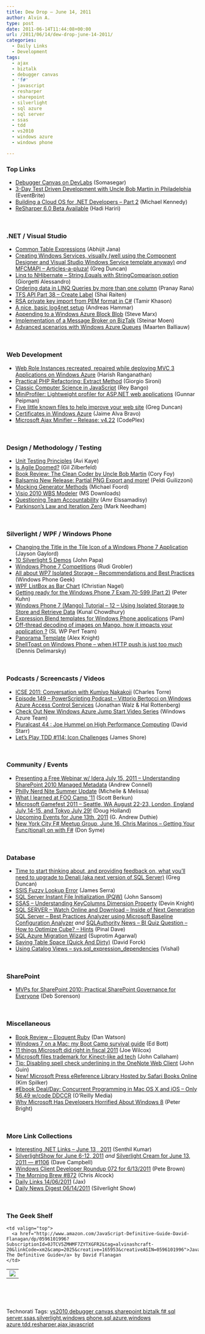 ```yaml
---
title: Dew Drop – June 14, 2011
author: Alvin A.
type: post
date: 2011-06-14T11:44:08+00:00
url: /2011/06/14/dew-drop-june-14-2011/
categories:
  - Daily Links
  - Development
tags:
  - ajax
  - biztalk
  - debugger canvas
  - 'f#'
  - javascript
  - resharper
  - sharepoint
  - silverlight
  - sql azure
  - sql server
  - ssas
  - tdd
  - vs2010
  - windows azure
  - windows phone

---
```

### <a name="top"></a>Top Links

  * [Debugger Canvas on DevLabs][1] (Somasegar)
  * [3-Day Test Driven Development with Uncle Bob Martin in Philadelphia][2] (EventBrite)
  * [Building a Cloud OS for .NET Developers &#8211; Part 2][3] (Michael Kennedy)
  * [ReSharper 6.0 Beta Available][4] (Hadi Hariri)

&#160;

### <a name="dotnet"></a>.NET / Visual Studio

  * [Common Table Expressions][5] (Abhijit Jana)
  * [Creating Windows Services, visually (well using the Component Designer and Visual Studio Windows Service template anyway)][6] _and_ [MFCMAPI &#8211; Articles-a-pluza!][7] (Greg Duncan)
  * [Linq to NHibernate &#8211; String.Equals with StringComparison option][8] (Giorgetti Alessandro)
  * [Ordering data in LINQ Queries by more than one column][9] (Pranay Rana)
  * [TFS API Part 38 – Create Label][10] (Shai Raiten)
  * [RSA private key import from PEM format in C#][11] (Tamir Khason)
  * [A nice, basic log4net setup][12] (Andreas Hammar)
  * [Appending to a Windows Azure Block Blob][13] (Steve Marx)
  * [Implementation of a Message Broker on BizTalk][14] (Steinar Moen)
  * [Advanced scenarios with Windows Azure Queues][15] (Maarten Balliauw)

&#160;

### <a name="web"></a>Web Development

  * [Web Role Instances recreated, repaired while deploying MVC 3 Applications on Windows Azure][16] (Harish Ranganathan)
  * [Practical PHP Refactoring: Extract Method][17] (Giorgio Sironi)
  * [Classic Computer Science in JavaScript][18] (Rey Bango)
  * [MiniProfiler: Lightweight profiler for ASP.NET web applications][19] (Gunnar Peipman)
  * [Five little known files to help improve your web site][20] (Greg Duncan)
  * [Certificates in Windows Azure][21] (Jaime Alva Bravo)
  * <a href="http://ajaxmin.codeplex.com/releases/view/68215" target="_blank">Microsoft Ajax Minifier &#8211; Release: v4.22</a> (CodePlex)

&#160;

### <a name="design"></a>Design / Methodology / Testing

  * [Unit Testing Principles][22] (Avi Kaye)
  * [Is Agile Doomed?][23] (Gil Zilberfeld)
  * <a href="http://blog.coryfoy.com/2011/06/book-review-the-clean-coder-by-uncle-bob-martin/" target="_blank">Book Review: The Clean Coder by Uncle Bob Martin</a> (Cory Foy)
  * <a href="http://feedproxy.google.com/~r/balsamiq/~3/FvyD8VcLNkQ/" target="_blank">Balsamiq New Release: Partial PNG Export and more!</a> (Peldi Guilizzoni)
  * [Mocking Generator Methods][24] (Michael Foord)
  * [Visio 2010 WBS Modeler][25] (MS Downloads)
  * [Questioning Team Accountability][26] (Amr Elssamadisy)
  * [Parkinson’s Law and Iteration Zero][27] (Mark Needham)

&#160;

### <a name="silverlight"></a>Silverlight / WPF / Windows Phone

  * [Changing the Title in the Tile Icon of a Windows Phone 7 Application][28] (Jayson Gaylord)
  * [10 Silverlight 5 Demos][29] (John Papa)
  * [Windows Phone 7 Competitions][30] (Rudi Grobler)
  * [All about WP7 Isolated Storage &#8211; Recommendations and Best Practices][31] (Windows Phone Geek)
  * [WPF ListBox as Bar Chart][32] (Christian Nagel)
  * [Getting ready for the Windows Phone 7 Exam 70-599 (Part 2)][33] (Peter Kuhn)
  * [Windows Phone 7 (Mango) Tutorial &#8211; 12 &#8211; Using Isolated Storage to Store and Retrieve Data][34] (Kunal Chowdhury)
  * [Expression Blend templates for Windows Phone applications][35] (Pam)
  * [Off-thread decoding of images on Mango, how it impacts your application ?][36] (SL WP Perf Team)
  * [Panorama Template][37] (Alex Knight)
  * [ShellToast on Windows Phone &#8211; when HTTP push is just too much][38] (Dennis Delimarsky)

&#160;

### <a name="podcasts"></a>Podcasts / Screencasts / Videos

  * [ICSE 2011: Conversation with Kumiyo Nakakoji][39] (Charles Torre)
  * [Episode 149 &#8211; PowerScripting Podcast &#8211; Vittorio Bertocci on Windows Azure Access Control Services][40] (Jonathan Walz & Hal Rottenberg)
  * [Check Out New Windows Azure Jump Start Video Series][41] (Windows Azure Team)
  * [Pluralcast 44 : Joe Hummel on High Performance Computing][42] (David Starr)
  * [Let&#8217;s Play TDD #114: Icon Challenges][43] (James Shore)

&#160;

### <a name="events"></a>Community / Events

  * [Presenting a Free Webinar w/ Idera July 15, 2011 &#8211; Understanding SharePoint 2010 Managed Metadata][44] (Andrew Connell)
  * [Philly Nerd Nite Summer Update][45] (Michelle & Melissa)
  * [What I learned at FOO Camp ’11][46] (Scott Berkun)
  * [Microsoft Gamefest 2011 – Seattle, WA August 22-23, London, England July 14-15, and Tokyo July 29!][47] (Doug Holland)
  * [Upcoming Events for June 13th, 2011][48] (G. Andrew Duthie)
  * [New York City F# Meetup Group, June 16, Chris Marinos &#8211; Getting Your Func(tional) on with F#][49] (Don Syme)

&#160;

### <a name="db"></a>Database

  * [Time to start thinking about, and providing feedback on, what you’ll need to upgrade to Denali (aka next version of SQL Server)][50] (Greg Duncan)
  * [SSIS Fuzzy Lookup Error][51] (James Serra)
  * [SQL Server Instant File Initialization (PQW)][52] (John Sansom)
  * [SSAS &#8211; Understanding KeyColumns Dimension Property][53] (Devin Knight)
  * [SQL SERVER – Watch Online and Download – Inside of Next Generation SQL Server – Best Practices Analyzer using Microsoft Baseline Configuration Analyzer][54] _and_ [SQLAuthority News – BI Quiz Question – How to Optimize Cube? – Hints][55] (Pinal Dave)
  * [SQL Azure Migration Wizard][56] (Suprotim Agarwal)
  * [Saving Table Space (Quick And Dirty)][57] (David Forck)
  * [Using Catalog Views – sys.sql\_expression\_dependencies][58] (Vishal)

&#160;

### <a name="sp"></a>SharePoint

  * [MVPs for SharePoint 2010: Practical SharePoint Governance for Everyone][59] (Deb Sorenson)

&#160;

### <a name="misc"></a>Miscellaneous

  * [Book Review &#8211; Eloquent Ruby][60] (Dan Watson)
  * [Windows 7 on a Mac: my Boot Camp survival guide][61] (Ed Bott)
  * [11 things Microsoft did right in fiscal 2011][62] (Joe Wilcox)
  * [Microsoft files trademark for Kinect-like ad tech][63] (John Callaham)
  * [Tip: Disabling spell check underlining in the OneNote Web Client][64] (John Guin)
  * [New! Microsoft Press eReference Library Hosted by Safari Books Online][65] (Kim Spilker)
  * [#Ebook Deal/Day: Concurrent Programming in Mac OS X and iOS &#8211; Only $6.49 w/code DDCCR][66] (O&#8217;Reilly Media)
  * [Why Microsoft Has Developers Horrified About Windows 8][67] (Peter Bright)

&#160;

### <a name="links"></a>More Link Collections

  * [Interesting .NET Links – June 13 , 2011][68] (Senthil Kumar)
  * [SilverlightShow for June 6-12, 2011][69] _and_ [Silverlight Cream for June 13, 2011 &#8212; #1106][70] (Dave Campbell)
  * [Windows Client Developer Roundup 072 for 6/13/2011][71] (Pete Brown)
  * [The Morning Brew #872][72] (Chris Alcock)
  * [Daily Links 14/06/2011][73] (Jax)
  * [Daily News Digest 06/14/2011][74] (Silverlight Show)

&#160;

### <a name="shelf"></a>The Geek Shelf

<table border="0" cellspacing="0" cellpadding="0">
  <tr>
    <td>
      <img data-recalc-dims="1" decoding="async" src="https://i0.wp.com/ecx.images-amazon.com/images/I/51IJ8LZqxmL._SL160_.jpg?w=660" />
    </td>
    
    <td valign="top">
      <a href="http://www.amazon.com/JavaScript-Definitive-Guide-David-Flanagan/dp/0596101996?SubscriptionId=0JTCV5ZMHMF7ZYTXGFR2&tag=alvinashcraft-20&linkCode=xm2&camp=2025&creative=165953&creativeASIN=0596101996">JavaScript: The Definitive Guide</a> by David Flanagan
    </td>
  </tr>
</table>

&#160;

<div style="padding-bottom: 0px; margin: 0px; padding-left: 0px; padding-right: 0px; display: inline; float: none; padding-top: 0px" id="scid:C16BAC14-9A3D-4c50-9394-FBFEF7A93539:1d1cccdc-8180-4cbf-958a-008b55f862b7" class="wlWriterEditableSmartContent">
  <!--dotnetkickit-->
</div>

&#160;

<div style="padding-bottom: 0px; margin: 0px; padding-left: 0px; padding-right: 0px; display: inline; float: none; padding-top: 0px" id="scid:0767317B-992E-4b12-91E0-4F059A8CECA8:cddb1b8e-6a44-48da-b4cc-8e369cd67ac0" class="wlWriterEditableSmartContent">
  Technorati Tags: <a href="http://technorati.com/tags/vs2010" rel="tag">vs2010</a>,<a href="http://technorati.com/tags/debugger+canvas" rel="tag">debugger canvas</a>,<a href="http://technorati.com/tags/sharepoint" rel="tag">sharepoint</a>,<a href="http://technorati.com/tags/biztalk" rel="tag">biztalk</a>,<a href="http://technorati.com/tags/f%23" rel="tag">f#</a>,<a href="http://technorati.com/tags/sql+server" rel="tag">sql server</a>,<a href="http://technorati.com/tags/ssas" rel="tag">ssas</a>,<a href="http://technorati.com/tags/silverlight" rel="tag">silverlight</a>,<a href="http://technorati.com/tags/windows+phone" rel="tag">windows phone</a>,<a href="http://technorati.com/tags/sql+azure" rel="tag">sql azure</a>,<a href="http://technorati.com/tags/windows+azure" rel="tag">windows azure</a>,<a href="http://technorati.com/tags/tdd" rel="tag">tdd</a>,<a href="http://technorati.com/tags/resharper" rel="tag">resharper</a>,<a href="http://technorati.com/tags/ajax" rel="tag">ajax</a>,<a href="http://technorati.com/tags/javascript" rel="tag">javascript</a>
</div>

 [1]: http://blogs.msdn.com/b/somasegar/archive/2011/06/13/debugger-canvas-on-devlabs.aspx
 [2]: http://www.eventbrite.com/event/1804937617/rss
 [3]: http://feedproxy.google.com/~r/MichaelCKennedysWeblog/~3/qA7oSQvWZJQ/BuildingACloudOSForNETDevelopersPart2.aspx
 [4]: http://blogs.jetbrains.com/dotnet/2011/06/resharper-60-beta-available/
 [5]: http://dailydotnettips.com/2011/06/14/common-table-expressions/
 [6]: http://coolthingoftheday.blogspot.com/2011/06/creating-windows-services-visually-well.html
 [7]: http://coolthingoftheday.blogspot.com/2011/06/mfcmapi-articles-pluza.html
 [8]: http://feedproxy.google.com/~r/PrimordialCode/~3/PRjGh9KoFsE/linq-to-nhibernate-string.equals-with-stringcomparison-option
 [9]: http://feeds.dzone.com/~r/zones/dotnet/~3/7WOaeJiMAOM/ordering-data-linq-queries
 [10]: http://feedproxy.google.com/~r/ShaiRaiten/~3/wk40EF-WCOY/tfs-api-part-38-create-label.aspx
 [11]: http://feedproxy.google.com/~r/microsft/~3/Iv4VatdWCEQ/
 [12]: http://feedproxy.google.com/~r/jayway/posts/~3/_DFdsKsrXX0/
 [13]: http://blog.smarx.com/posts/appending-to-a-windows-azure-block-blob
 [14]: http://www.codeproject.com/KB/biztalk/BizTalkMessageBroker.aspx
 [15]: http://blog.maartenballiauw.be/post.aspx?id=fc1bd0b5-75d9-4f46-ac17-975b2225b818
 [16]: http://geekswithblogs.net/ranganh/archive/2011/06/14/web-role-instances-recreated-repaired-while-deploying-mvc-3-applications.aspx
 [17]: http://feeds.dzone.com/~r/zones/agile/~3/vSmGBjebJa0/practical-php-refactoring-0
 [18]: http://blogs.msdn.com/b/scriptjunkie/archive/2011/06/13/class-computer-science-in-javascript.aspx
 [19]: http://feedproxy.google.com/~r/gunnarpeipman/~3/kHcEK4qYzh8/miniprofiler-lightweight-profiler-for-asp-net-web-applications.aspx
 [20]: http://coolthingoftheday.blogspot.com/2011/06/five-little-known-files-to-help-improve.html
 [21]: http://appfabriccat.com/2011/06/certificates-in-windows-azure/
 [22]: http://feedproxy.google.com/~r/Typemock/~3/RG7pg6Iuz08/unit-testing-principles.html
 [23]: http://feedproxy.google.com/~r/gilzilberfeld/~3/agMXfBBGKGE/is-agile-doomed.html
 [24]: http://feedproxy.google.com/~r/voidspace/~3/0CTJWTPg1QI/arch_d7_2011_06_11.shtml
 [25]: http://feedproxy.google.com/~r/MicrosoftDownloadCenter/~3/XQ0LYFtRrYQ/details.aspx
 [26]: http://www.infoq.com/news/2011/06/collective-ownership-bad
 [27]: http://feedproxy.google.com/~r/MarkNeedham/~3/9G9rMpnlwJE/
 [28]: http://feeds.jasongaylord.com/~r/JasonNGaylord/~3/eNw7BbR04g4/windows-phone-7-tile-icon-title-change
 [29]: http://feedproxy.google.com/~r/JohnPapa/~3/nkOgbPwkKGM/10-silverlight-5-demos
 [30]: http://feedproxy.google.com/~r/RudiGroblerInTheCloud/~3/CLQoMObY0RE/windows-phone-7-competitions
 [31]: http://www.windowsphonegeek.com/tips/All-about-WP7-Isolated-Storage---Recommendations-and-Best-Practices
 [32]: http://weblogs.thinktecture.com/cnagel/2011/06/wpf-listbox-as-bar-chart.html
 [33]: http://feedproxy.google.com/~r/silverlightshow/~3/3L2Syvf3U0A/Getting-ready-for-the-Windows-Phone-7-Exam-70-599-Part-2.aspx
 [34]: http://feedproxy.google.com/~r/kunal2383/~3/Wbm_fGQu7qE/windows-phone-7-mango-tutorial-12-using.html
 [35]: http://expressioniq.com/?p=2544
 [36]: http://blogs.msdn.com/b/slmperf/archive/2011/06/13/off-thread-decoding-of-images-on-mango-how-it-impacts-you-application.aspx
 [37]: http://silverzine.com/tutorials/panorama-template/
 [38]: http://feeds.dzone.com/~r/zones/dotnet/~3/CT1DK_hbUzc/shell-notifications-windows
 [39]: http://channel9.msdn.com/posts/ICSE-2011-Conversation-with-Kumiyo-Nakakoji
 [40]: http://feedproxy.google.com/~r/Powerscripting/~3/lf-PnHLjrB0/episode-149-power-scripting-podcast-vittorio-bertocci-on-windows-azure-access-control-services
 [41]: http://blogs.msdn.com/b/windowsazure/archive/2011/06/13/check-out-new-windows-azure-jump-start-video-series.aspx
 [42]: http://feedproxy.google.com/~r/Pluralcast/~3/mJ3D7_ubaoE/pluralcast-44-joe-hummel-on-high-performance-computing.aspx
 [43]: http://jamesshore.com/Blog/Lets-Play/Episode-114.html
 [44]: http://feedproxy.google.com/~r/AndrewConnell/~3/kNEEMEGX93E/presenting-a-free-webinar-w-idera-july-15-2011.aspx
 [45]: http://philadelphia.nerdnite.com/2011/06/13/philly-nerd-nite-summer-update/
 [46]: http://www.scottberkun.com/blog/2011/what-i-learned-at-foo-camp-11/
 [47]: http://blogs.msdn.com/b/dohollan/archive/2011/06/13/microsoft-gamefest-2011-seattle-wa-august-22-23-london-england-july-14-15-and-tokyo-july-29.aspx
 [48]: http://feeds.devhammer.net/~r/devhammer/~3/dKlsbJV1oPk/upcoming-events-for-june-13th-2011
 [49]: http://blogs.msdn.com/b/dsyme/archive/2011/06/13/new-york-city-f-meetup-group-june-16-chris-marinos-getting-your-func-tional-on-with-f.aspx
 [50]: http://coolthingoftheday.blogspot.com/2011/06/time-to-start-thinking-about-and.html
 [51]: http://www.sqlservercentral.com/blogs/jamesserra/archive/2011/06/13/ssis-fuzzy-lookup-error.aspx
 [52]: http://www.sqlservercentral.com/blogs/johnsansom/archive/2011/06/14/sql-server-instant-file-initialization-_2800_pqw_2900_.aspx
 [53]: http://www.sqlservercentral.com/blogs/dknight/archive/2011/06/13/ssas-_2D00_-understanding-keycolumns-dimension-property.aspx
 [54]: http://blog.sqlauthority.com/2011/06/14/sql-server-watch-online-and-download-inside-of-next-generation-sql-server-best-practices-analyzer-using-microsoft-baseline-configuration-analyzer/
 [55]: http://blog.sqlauthority.com/2011/06/14/sqlauthority-news-bi-quiz-question-how-to-optimize-cube-hints/
 [56]: http://feedproxy.google.com/~r/sqlservercurry/blog/~3/QEoEqeIfIBc/sql-azure-migration-wizard.html
 [57]: http://blogs.lessthandot.com/index.php/DataMgmt/DBAdmin/MSSQLServerAdmin/saving-table-space-quick-and
 [58]: http://feedproxy.google.com/~r/sqlserverpedia/~3/YJuBE7lOfBA/
 [59]: http://blogs.msdn.com/b/mvpawardprogram/archive/2011/06/14/mvps-for-sharepoint-2010-practical-sharepoint-governance-for-everyone.aspx
 [60]: http://feedproxy.google.com/~r/DanWatsonsWorldOfWeb/~3/5We0t94u2yo/book-review-eloquent-ruby
 [61]: http://feedproxy.google.com/~r/zdnet/Bott/~3/eDUw_4gzcoA/3446
 [62]: http://feeds.betanews.com/~r/bn/~3/rzOkeSAl684/1307976732
 [63]: http://www.neowin.net/news/microsoft-files-trademark-for-kinect-like-ad-tech
 [64]: http://blogs.msdn.com/b/johnguin/archive/2011/06/13/disabling-spell-check-underlining-in-the-onenote-web-client.aspx
 [65]: http://blogs.msdn.com/b/microsoft_press/archive/2011/06/13/new-microsoft-press-ereference-library-hosted-by-safari-books-online.aspx
 [66]: http://feeds.oreilly.com/~r/oreilly/news/~3/keQ8RCRgl2k/
 [67]: http://feedproxy.google.com/~r/typepad/alleyinsider/silicon_alley_insider/~3/YdyXg9rCgDE/html5-centric-windows-8-leaves-microsoft-developers-horrified.ars
 [68]: http://feedproxy.google.com/~r/ginktage/EPSB/~3/CFoxLIqW0Uo/
 [69]: http://geekswithblogs.net/WynApseTechnicalMusings/archive/2011/06/13/145850.aspx
 [70]: http://geekswithblogs.net/WynApseTechnicalMusings/archive/2011/06/13/145851.aspx
 [71]: http://feedproxy.google.com/~r/PeteBrown/~3/J7tK3yGWF7Q/windows-client-developer-roundup-072-for-6-13-2011
 [72]: http://feedproxy.google.com/~r/ReflectivePerspective/~3/RtoMWIFXvaI/
 [73]: http://feedproxy.google.com/~r/parsimonyjax/~3/7nFatSLQQgM/daily-links-14062011.html
 [74]: http://feedproxy.google.com/~r/silverlightshow/~3/-4JA28pcW3s/Daily-News-Digest-06-14-2011.aspx